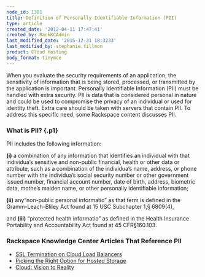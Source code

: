 ```yaml
---
node_id: 1381
title: Definition of Personally Identifiable Information (PII)
type: article
created_date: '2012-04-11 17:47:41'
created_by: RackKCAdmin
last_modified_date: '2015-12-31 18:3233'
last_modified_by: stephanie.fillmon
product: Cloud Hosting
body_format: tinymce
---
```


When you evaluate the security requirements of an application, the
sensitivity of information that is being stored, processed, or
transmitted by the application is important. Personally Identifiable
Information (PII)  must be handled with extra security. PII is data that
is considered personal in nature and could be used to compromise the
privacy of an individual or used for identity theft. Extra care should
be taken with servers that contain PII. To address this specific need,
some Rackspace content discusses PII.

### What is PII? {.p1}

PII includes the following information:

**(i)** a combination of any information that identifies an individual
with that individua&rsquo;s sensitive and non-public financial, health or
other data or attribute, such as a combination of the individua&rsquo;s name,
address, or phone number with the individua&rsquo;s social security number or
other government issued number, financial account number, date of birth,
address, biometric data, mothe&rsquo;s maiden name, or other personally
identifiable information;

**(ii)** any&ldquo;non-public personal informatio&rdquo; as that term is defined
in the Gramm-Leach-Bliley Act found at 15 USC Subchapter 1,&sect; 6809(4),

and **(iii)** &ldquo;protected health informatio&rdquo; as defined in the Health
Insurance Portability and Accountability Act found at 45 CFR&sect;160.103.

### Rackspace Knowledge Center Articles That Reference PII

-   [SSL Termination on Cloud Load
    Balancers](http://www.rackspace.com/knowledge_center/article/ssl-termination-on-cloud-load-balancers)
-   [Picking the Right Option for Hosted
    Storage](http://www.rackspace.com/knowledge_center/whitepaper/picking-the-right-option-for-hosted-storage)
-   [Cloud: Vision to
    Reality](http://www.rackspace.com/knowledge_center/whitepaper/cloud-vision-to-reality-0)


